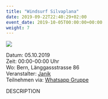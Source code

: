 ```yaml
---
title: "Windsurf Silvaplana"
date: 2019-09-22T22:40:29+02:00
event_date: 2019-10-05T00:00:00+00:00
weight: 7
---
```


![](/images/TEASER.jpg)

Datum: 05.10.2019  
Zeit: 00:00-00:00 Uhr  
Wo: Bern, Länggassstrasse 86  
Veranstalter: [Janik](https://wa.me/+41792656076)  
Teilnehmen via: [Whatsapp Gruppe](https://chat.whatsapp.com/ID)  

DESCRIPTION